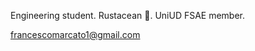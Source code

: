 Engineering student. Rustacean :crab:. UniUD FSAE member.

francescomarcato1@gmail.com

<!---
Marcato0o/Marcato0o is a ✨ special ✨ repository because its `README.md` (this file) appears on your GitHub profile.
You can click the Preview link to take a look at your changes.
--->
